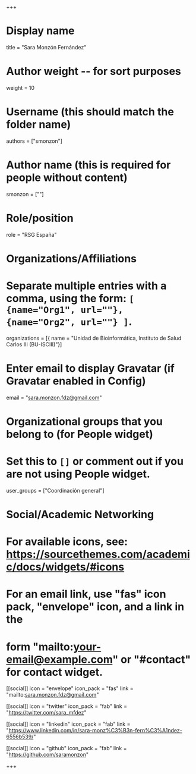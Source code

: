 +++
# Display name
title = "Sara Monzón Fernández"

# Author weight -- for sort purposes
weight = 10

# Username (this should match the folder name)
authors = ["smonzon"]

# Author name (this is required for people without content)
smonzon = [""]

# Role/position
role = "RSG España" 

# Organizations/Affiliations
#   Separate multiple entries with a comma, using the form: `[ {name="Org1", url=""}, {name="Org2", url=""} ]`.
organizations = [{ name = "Unidad de Bioinformática, Instituto de Salud Carlos III (BU-ISCIII)"}]

# Enter email to display Gravatar (if Gravatar enabled in Config)
email = "sara.monzon.fdz@gmail.com"

# Organizational groups that you belong to (for People widget)
#   Set this to `[]` or comment out if you are not using People widget.
user_groups = ["Coordinación general"]

# Social/Academic Networking
# For available icons, see: https://sourcethemes.com/academic/docs/widgets/#icons
#   For an email link, use "fas" icon pack, "envelope" icon, and a link in the
#   form "mailto:your-email@example.com" or "#contact" for contact widget.

[[social]]
  icon = "envelope"
  icon_pack = "fas"
  link = "mailto:sara.monzon.fdz@gmail.com"

  [[social]]
  icon = "twitter"
  icon_pack = "fab"
  link = "https://twitter.com/sara_mfdez"

[[social]]
  icon = "linkedin"
  icon_pack = "fab"
  link = "https://www.linkedin.com/in/sara-monz%C3%B3n-fern%C3%A1ndez-6556b539/"

[[social]]
  icon = "github"
  icon_pack = "fab"
  link = "https://github.com/saramonzon"

+++